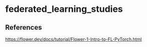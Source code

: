 # federated_learning_studies
## References
https://flower.dev/docs/tutorial/Flower-1-Intro-to-FL-PyTorch.html

